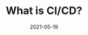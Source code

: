 ---
contentPage: "/guides/ci-cd-what-is"
date: '2021-05-19'
lastmod: '2021-06-15'
layout: single
title: What is CI/CD?
weight: 4
oldPath: "/content/outcomes/secure-software-supply-chain/what-is-ci-cd.md"
aliases:
- "/outcomes/secure-software-supply-chain/what-is-ci-cd"
tags: []
---